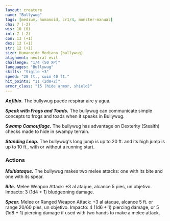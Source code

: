 ```yaml
---
layout: creature
name: "Bullywug"
tags: [medium, humanoid, cr1/4, monster-manual]
cha: 7 (-2)
wis: 10 (0)
int: 7 (-2)
con: 13 (+1)
dex: 12 (+1)
str: 12 (+1)
size: Humanoide Mediano (bullywug)
alignment: neutral evil
challenge: "1/4 (50 XP)"
languages: "Bullywug"
skills: "Sigilo +3"
speed: "20 ft., swim 40 ft."
hit_points: "11 (2d8+2)"
armor_class: "15 (hide armor, shield)"
---
```


***Anfibio.*** The bullywug puede respirar aire y agua.

***Speak with Frogs and Toads.*** The bullywug can communicate simple concepts to frogs and toads when it speaks in Bullywug.

***Swamp Camouflage.*** The bullywug has advantage on Dexterity (Stealth) checks made to hide in swampy terrain.

***Standing Leap.*** The bullywug's long jump is up to 20 ft. and its high jump is up to 10 ft., with or without a running start.

### Actions

***Multiataque.*** The bullywug makes two melee attacks: one with its bite and one with its spear.

***Bite.*** Melee Weapon Attack: +3 al ataque, alcance 5 pies, un objetivo. Impacto: 3 (1d4 + 1) bludgeoning damage.

***Spear.*** Melee or Ranged Weapon Attack: +3 al ataque, alcance 5 ft. or range 20/60 pies, un objetivo. Impacto: 4 (1d6 + 1) piercing damage, or 5 (1d8 + 1) piercing damage if used with two hands to make a melee attack.